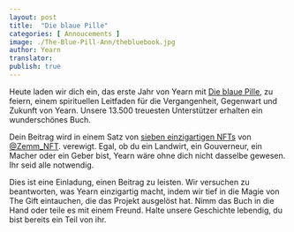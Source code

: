 ```yaml
---
layout: post
title:  "Die blaue Pille"
categories: [ Annoucements ]
image: ./The-Blue-Pill-Ann/thebluebook.jpg
author: Yearn
translator:
publish: true
---
```


Heute laden wir dich ein, das erste Jahr von Yearn mit [Die blaue Pille](https://medium.com/iearn/the-blue-pill-ca44ed01f16f), zu feiern, einem spirituellen Leitfaden für die Vergangenheit, Gegenwart und Zukunft von Yearn. Unsere 13.500 treuesten Unterstützer erhalten ein wunderschönes Buch.

Dein Beitrag wird in einem Satz von [sieben einzigartigen NFTs](https://galaxy.eco/yearn) von [@Zemm_NFT](https://twitter.com/Zemm_NFT). verewigt. Egal, ob du ein Landwirt, ein Gouverneur, ein Macher oder ein Geber bist, Yearn wäre ohne dich nicht dasselbe gewesen. Ihr seid alle notwendig.

Dies ist eine Einladung, einen Beitrag zu leisten. Wir versuchen zu beantworten, was Yearn einzigartig macht, indem wir tief in die Magie von The Gift eintauchen, die das Projekt ausgelöst hat. Nimm das Buch in die Hand oder teile es mit einem Freund. Halte unsere Geschichte lebendig, du bist bereits ein Teil von ihr.
